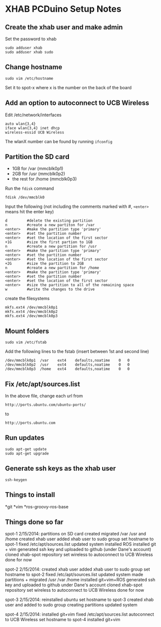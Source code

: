 # XHAB PCDuino Setup Notes

## Create the xhab user and make admin

Set the password to xhab

    sudo adduser xhab
    sudo adduser xhab sudo

## Change hostname

    sudo vim /etc/hostname

Set it to spot-x where x is the number on the back of the board

## Add an option to autoconnect to UCB Wireless

Edit /etc/network/interfaces

    auto wlan{3,4}
    iface wlan{3,4} inet dhcp
    wireless-essid UCB Wireless

The wlanX number can be found by running `ifconfig`

## Partition the SD card

* 1GB for /var (mmcblk0p1)
* 2GB for /usr (mmcblk0p2)
* the rest for /home (mmcblk0p3)

Run the `fdisk` command

    fdisk /dev/mmcblk0

Input the following (not including the comments marked with #, `<enter>` means hit the enter key)

    d         #delete the existing partition
    n         #create a new partiton for /var
    <enter>   #make the partition type 'primary'
    <enter>   #set the partition number
    <enter>   #set the location of the first sector
    +1G       #size the first partion to 1GB
    n         #create a new partition for /usr
    <enter>   #make the partition type 'primary'
    <enter>   #set the partition number
    <enter>   #set the location of the first sector
    +2G       #size the partition to 2GB
    n         #create a new partition for /home
    <enter>   #make the partition type 'primary'
    <enter>   #set the partition number
    <enter>   #set the location of the first sector
    <enter>   #size the partition to all of the remaining space
    w         #write the changes to the drive

create the filesystems

    mkfs.ext4 /dev/mmcblk0p1
    mkfs.ext4 /dev/mmcblk0p2
    mkfs.ext4 /dev/mmcblk0p3

## Mount folders

    sudo vim /etc/fstab

Add the following lines to the fstab (insert between 1st and second line)

    /dev/mmcblk0p1  /var    ext4    defaults,noatime    0   0
    /dev/mmcblk0p2  /usr    ext4    defaults,noatime    0   0
    /dev/mmcblk0p3  /home   ext4    defaults,noatime    0   0

## Fix /etc/apt/sources.list

In the above file, change each url from

    http://ports.ubuntu.com/ubuntu-ports/

to

    http://ports.ubuntu.com

## Run updates

    sudo apt-get update
    sudo apt-get upgrade

## Generate ssh keys as the xhab user

    ssh-keygen

## Things to install

*git
*vim
*ros-groovy-ros-base

## Things done so far
spot-1 2/15/2014:
    partitions on SD card created
    migrated /var /usr and /home
    created xhab user
    added xhab user to sudo group
    set hostname to spot-1
    fixed /etc/apt/sources.list
    updated system
    installed ROS
    installed git + vim
    generated ssh key and uploaded to github (under Dane's account)
    cloned xhab-spot repository
    set wireless to autoconnect to UCB Wireless
    done for now

spot-2 2/15/2014:
    created xhab user
    added xhab user to sudo group
    set hostname to spot-2
    fixed /etc/apt/sources.list
    updated system
    made partitions + migrated /usr /var /home
    installed git+vim+ROS
    generated ssh key and uploaded to github under Dane's account
    cloned xhab-spot repository
    set wireless to autoconnect to UCB Wireless
    done for now

spot-3 2/15/2014:
    reinstalled ubuntu
    set hostname to spot-3
    created xhab user and added to sudo group
    creating partitions
    updated system

spot-4 2/15/2014:
    installed git+vim
    fixed /etc/apt/sources.list
    autoconnect to UCB Wireless
    set hostname to spot-4
    installed git+vim
